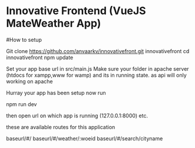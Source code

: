 # Innovative Frontend (VueJS MateWeather App)

#How to setup

Git clone https://github.com/anvaarkv/innovativefront.git innovativefront
cd innovativefront
npm update


Set your app base url in src/main.js
Make sure your folder in apache server (htdocs for xampp,www for wamp) and its in running state. as api will only working on apache

Hurray your app has been setup now run

npm run dev

then open url on which app is running (127.0.0.1:8000) etc.

these are available routes for this application


baseurl/#/
baseurl/#/weather/:woeid
baseurl/#/search/cityname


